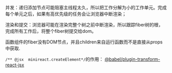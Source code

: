 并发：递归添加节点可能阻塞主线程太久，所以把工作分解为小的工作单元。完成每个单元之后，如果有高优先级的任务会让浏览器中断渲染；

渲染和提交：浏览器可能在渲染完整个树之前中断渲染，所以跟踪fiber树的根，完成所有工作后，将整个fiber树提交给dom。

函数组件的fiber没有DOM节点，并且children来自运行函数而不是直接从props中获取.

`/** @jsx  minireact.createElement*/`的作用：
[@babel/plugin-transform-react-jsx](https://babeljs.io/docs/en/babel-plugin-transform-react-jsx)